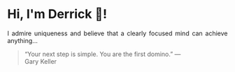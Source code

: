 # Hi, I'm Derrick 👋!
<p align="justify">I admire uniqueness and believe that a clearly focused mind can achieve anything...</p> 
<!-- #quote-start -->
<blockquote>&ldquo;Your next step is simple. You are the first domino.&rdquo; &mdash; <footer>Gary Keller</footer></blockquote>
<!-- #quote-end -->
